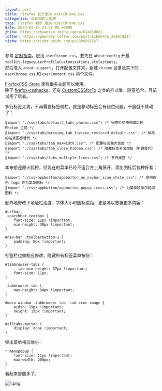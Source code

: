 ```yaml
---
layout: post
title: Firefox 初步使用 userChrome.css
categories: 后花园的火狐狸
tags: Firefox 初步 使用 userChrome.css
date: 2023-03-14 23:58:00 +0800
zhihu: https://zhuanlan.zhihu.com/p/614050682
lofter: https://gearkey.lofter.com/post/1cb86476_2b8878d17
tieba: https://tieba.baidu.com/p/8309691667
---
```


参考 [定制指南](https://icloudnative.io/posts/customize-firefox/)，应用 `userChrome.css`，要先在 `about:config` 开启 `toolkit.legacyUserProfileCustomizations.stylesheets`。  
然后进入 `about:support`，打开配置文件夹，新建 `chrome` 目录及其下的 `userChrome.css` 和 `userContent.css` 两个文件。

[FirefoxCSS-Store](https://github.com/FirefoxCSS-Store/FirefoxCSS-Store.github.io) 里有很多主题可以使用。  
除了 [firefox-csshacks](https://github.com/MrOtherGuy/firefox-csshacks)，还有 [CustomCSSforFx](https://github.com/Aris-t2/CustomCSSforFx) 之类的样式集，随意组合，目前试用了后者。

多行标签太爽，不再需要标签侧栏，就是移动标签会有错位问题，干脆就不移动了：

```
@import "./css/tabs/default_tabs_photon.css"; /* 标签栏使用修改后的 Photon 主题 */
@import "./css/tabs/missing_tab_favicon_restored_default.css"; /* 缺失的站点图标替代 */
@import "./css/tabs/tab_maxwidth.css"; /* 配置标签最大宽度 */
@import "./css/tabs/tab_close_hidden.css"; /* 隐藏标签关闭按钮（中键替代） */
@import "./css/tabs/tabs_multiple_lines.css"; /* 多行标签 */
```

本来想还原火狐橙，但现在的菜单已经不适合左上角展开，添加图标后各种好看：

```
@import "./css/appbutton/appbutton_on_navbar_icon_white.css"; /* 使用白色 logo 作为菜单图标 */
@import "./css/appbutton/appbutton_popup_icons.css"; /* 为菜单项添加前缀图标 */
```

额外地修改下地址栏高度、字体大小和图标边距，更紧凑以放置更多内容：

```
#urlbar,
.searchbar-textbox {
    font-size: 12px !important;
    min-height: 30px !important;
}

#nav-bar .toolbarbutton-1 {
    padding: 0px !important;
}
```

标签栏也做相应修改，隐藏所有标签菜单按钮：

```
#tabbrowser-tabs {
    --tab-min-height: 37px !important;
    font-size: 11px;
}

.tabbrowser-tab {
    max-height: 34px !important;
}

#main-window .tabbrowser-tab .tab-icon-image {
    width: 15px !important;
    height: 15px !important;
}

#alltabs-button {
    display: none !important;
}
```

弹出菜单相应缩小：

```
* menupopup {
    font-size: 11px !important;
    max-width: 200px;
}
```

看起来舒服多了。

![1.png](https://s2.loli.net/2023/03/15/RXo7L6JjStyAWY3.png)